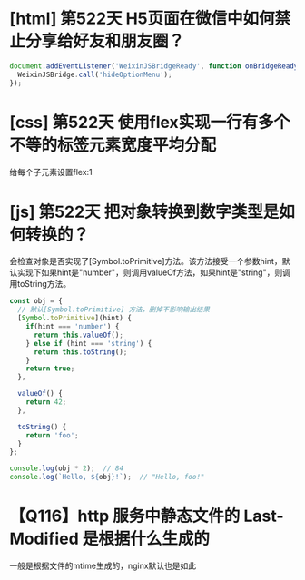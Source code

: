 # [html] 第522天 H5页面在微信中如何禁止分享给好友和朋友圈？

```javascript
document.addEventListener('WeixinJSBridgeReady', function onBridgeReady() {
  WeixinJSBridge.call('hideOptionMenu');
});
```

# [css] 第522天 使用flex实现一行有多个不等的标签元素宽度平均分配

给每个子元素设置flex:1

# [js] 第522天 把对象转换到数字类型是如何转换的？

会检查对象是否实现了[Symbol.toPrimitive]方法。该方法接受一个参数hint，默认实现下如果hint是"number"，则调用valueOf方法，如果hint是"string"，则调用toString方法。

```javascript
const obj = {
  // 默认[Symbol.toPrimitive] 方法，删掉不影响输出结果
  [Symbol.toPrimitive](hint) {
    if(hint === 'number') {
      return this.valueOf();
    } else if (hint === 'string') {
      return this.toString();
    }
    return true;
  },

  valueOf() {
    return 42;
  },

  toString() {
    return 'foo';
  }
};

console.log(obj * 2);  // 84
console.log(`Hello, ${obj}!`);  // "Hello, foo!"
```

# 【Q116】http 服务中静态文件的 Last-Modified 是根据什么生成的

一般是根据文件的mtime生成的，nginx默认也是如此
